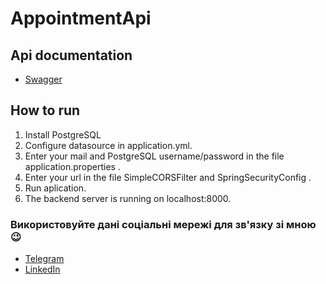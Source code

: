 # AppointmentApi

## Api documentation
- <a target="_blank" href="http://localhost:8000/swagger-ui.html">Swagger</a>


## How to run

1. Install PostgreSQL
2. Configure datasource in application.yml.
3. Enter your mail and PostgreSQL username/password in the file application.properties .
4. Enter your url in the file SimpleCORSFilter and SpringSecurityConfig .
5. Run aplication.
6. The backend server is running on localhost:8000.

### Використовуйте дані соціальні мережі для зв'язку зі мною 😉
- <a target="_blank" href="https://t.me/ya0sobenniy">Telegram</a>
- <a target="_blank" href="https://www.linkedin.com/in/andrii-hais-0bb7921b2/">LinkedIn</a>
